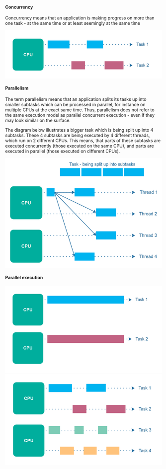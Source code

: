 #### Concurrency
Concurrency means that an application is making progress on more than one task - at the same time or at least seemingly at the same time

<img src="https://raw.githubusercontent.com/i-den/concurrency/master/src/main/resources/pictures/jkv/02_Concurrency_vs_Parallelism/01_Concurrency.png">

#### Parallelism
The term parallelism means that an application splits its tasks up into smaller subtasks which can be processed in parallel, for instance on multiple CPUs at the exact same time. Thus, parallelism does not refer to the same execution model as parallel concurrent execution - even if they may look similar on the surface.

The diagram below illustrates a bigger task which is being split up into 4 subtasks. These 4 subtasks are being executed by 4 different threads, which run on 2 different CPUs. This means, that parts of these subtasks are executed concurrently (those executed on the same CPU), and parts are executed in parallel (those executed on different CPUs).

<img src="https://raw.githubusercontent.com/i-den/concurrency/master/src/main/resources/pictures/jkv/02_Concurrency_vs_Parallelism/04_Task_Split.png">

#### Parallel execution

<img src="https://raw.githubusercontent.com/i-den/concurrency/master/src/main/resources/pictures/jkv/02_Concurrency_vs_Parallelism/02_Parallelism.png">


<img src="https://raw.githubusercontent.com/i-den/concurrency/master/src/main/resources/pictures/jkv/02_Concurrency_vs_Parallelism/03_Parallel_Concurrent_Execution.png">
